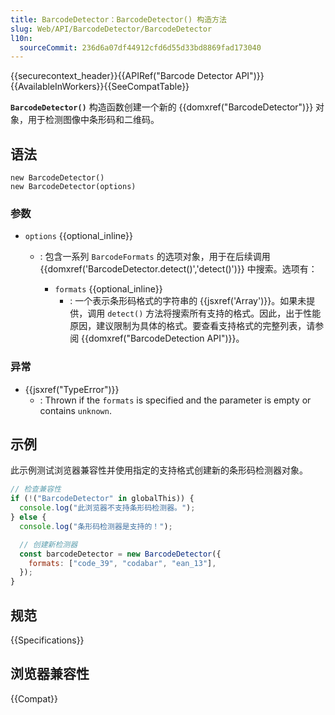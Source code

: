 ```yaml
---
title: BarcodeDetector：BarcodeDetector() 构造方法
slug: Web/API/BarcodeDetector/BarcodeDetector
l10n:
  sourceCommit: 236d6a07df44912cfd6d55d33bd8869fad173040
---
```


{{securecontext_header}}{{APIRef("Barcode Detector API")}}{{AvailableInWorkers}}{{SeeCompatTable}}

**`BarcodeDetector()`** 构造函数创建一个新的 {{domxref("BarcodeDetector")}} 对象，用于检测图像中条形码和二维码。

## 语法

```js-nolint
new BarcodeDetector()
new BarcodeDetector(options)
```

### 参数

- `options` {{optional_inline}}

  - : 包含一系列 `BarcodeFormats` 的选项对象，用于在后续调用 {{domxref('BarcodeDetector.detect()','detect()')}} 中搜索。选项有：

    - `formats` {{optional_inline}}
      - : 一个表示条形码格式的字符串的 {{jsxref('Array')}}。如果未提供，调用 `detect()` 方法将搜索所有支持的格式。因此，出于性能原因，建议限制为具体的格式。要查看支持格式的完整列表，请参阅 {{domxref("BarcodeDetection API")}}。

### 异常

- {{jsxref("TypeError")}}
  - : Thrown if the `formats` is specified and the parameter is empty or contains `unknown`.

## 示例

此示例测试浏览器兼容性并使用指定的支持格式创建新的条形码检测器对象。

```js
// 检查兼容性
if (!("BarcodeDetector" in globalThis)) {
  console.log("此浏览器不支持条形码检测器。");
} else {
  console.log("条形码检测器是支持的！");

  // 创建新检测器
  const barcodeDetector = new BarcodeDetector({
    formats: ["code_39", "codabar", "ean_13"],
  });
}
```

## 规范

{{Specifications}}

## 浏览器兼容性

{{Compat}}
